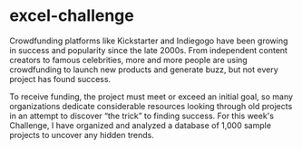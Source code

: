 # excel-challenge

Crowdfunding platforms like Kickstarter and Indiegogo have been growing in success and popularity since the late 2000s. From independent content creators to famous celebrities, more and more people are using crowdfunding to launch new products and generate buzz, but not every project has found success.

To receive funding, the project must meet or exceed an initial goal, so many organizations dedicate considerable resources looking through old projects in an attempt to discover “the trick” to finding success. For this week's Challenge,  I have organized and analyzed a database of 1,000 sample projects to uncover any hidden trends.
